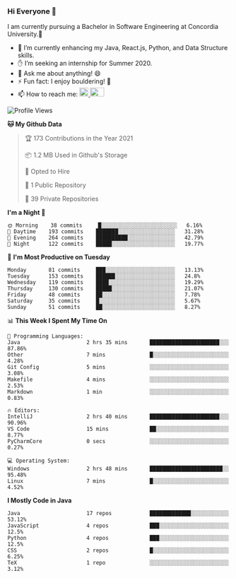 ### Hi Everyone 👋
I am currently pursuing a Bachelor in Software Engineering at Concordia University.🏫

- 🌱 I’m currently enhancing my Java, React.js, Python, and Data Structure skills.
- ✋ I’m seeking an internship for Summer 2020.
- 💬 Ask me about anything! 😄
- ⚡ Fun fact: I enjoy bouldering! 🧗‍
- 📫 How to reach me: <a href="https://www.linkedin.com/in/siu-tong-ye/" target="_blank"> <img width="20px" width="32" src="https://cdn.jsdelivr.net/npm/simple-icons@v3/icons/linkedin.svg" /> </a> <a href="mailto:SiuTongYe@gmail.com" target="_blank"> <img height="20" width="32" src="https://cdn.jsdelivr.net/npm/simple-icons@v3/icons/gmail.svg" /> </a>

<!--START_SECTION:waka-->
![Profile Views](http://img.shields.io/badge/Profile%20Views-13-blue)

**🐱 My Github Data** 

> 🏆 173 Contributions in the Year 2021
 > 
> 📦 1.2 MB Used in Github's Storage 
 > 
> 💼 Opted to Hire
 > 
> 📜 1 Public Repository 
 > 
> 🔑 39 Private Repositories  
 > 
**I'm a Night 🦉** 

```text
🌞 Morning    38 commits     █░░░░░░░░░░░░░░░░░░░░░░░░   6.16% 
🌆 Daytime    193 commits    ███████░░░░░░░░░░░░░░░░░░   31.28% 
🌃 Evening    264 commits    ██████████░░░░░░░░░░░░░░░   42.79% 
🌙 Night      122 commits    █████░░░░░░░░░░░░░░░░░░░░   19.77%

```
📅 **I'm Most Productive on Tuesday** 

```text
Monday       81 commits     ███░░░░░░░░░░░░░░░░░░░░░░   13.13% 
Tuesday      153 commits    ██████░░░░░░░░░░░░░░░░░░░   24.8% 
Wednesday    119 commits    ████░░░░░░░░░░░░░░░░░░░░░   19.29% 
Thursday     130 commits    █████░░░░░░░░░░░░░░░░░░░░   21.07% 
Friday       48 commits     ██░░░░░░░░░░░░░░░░░░░░░░░   7.78% 
Saturday     35 commits     █░░░░░░░░░░░░░░░░░░░░░░░░   5.67% 
Sunday       51 commits     ██░░░░░░░░░░░░░░░░░░░░░░░   8.27%

```


📊 **This Week I Spent My Time On** 

```text
💬 Programming Languages: 
Java                     2 hrs 35 mins       ██████████████████████░░░   87.86% 
Other                    7 mins              █░░░░░░░░░░░░░░░░░░░░░░░░   4.28% 
Git Config               5 mins              ░░░░░░░░░░░░░░░░░░░░░░░░░   3.08% 
Makefile                 4 mins              ░░░░░░░░░░░░░░░░░░░░░░░░░   2.53% 
Markdown                 1 min               ░░░░░░░░░░░░░░░░░░░░░░░░░   0.83%

🔥 Editors: 
IntelliJ                 2 hrs 40 mins       ██████████████████████░░░   90.96% 
VS Code                  15 mins             ██░░░░░░░░░░░░░░░░░░░░░░░   8.77% 
PyCharmCore              0 secs              ░░░░░░░░░░░░░░░░░░░░░░░░░   0.27%

💻 Operating System: 
Windows                  2 hrs 48 mins       ███████████████████████░░   95.48% 
Linux                    7 mins              █░░░░░░░░░░░░░░░░░░░░░░░░   4.52%

```

**I Mostly Code in Java** 

```text
Java                     17 repos            █████████████░░░░░░░░░░░░   53.12% 
JavaScript               4 repos             ███░░░░░░░░░░░░░░░░░░░░░░   12.5% 
Python                   4 repos             ███░░░░░░░░░░░░░░░░░░░░░░   12.5% 
CSS                      2 repos             █░░░░░░░░░░░░░░░░░░░░░░░░   6.25% 
TeX                      1 repo              ░░░░░░░░░░░░░░░░░░░░░░░░░   3.12%

```



<!--END_SECTION:waka-->
